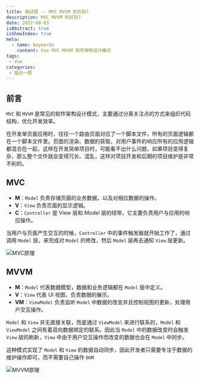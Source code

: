 ```yaml
---
title: 面试题 -- MVC MVVM 的区别?
description: MVC MVVM 的区别?
date: 2022-08-03
isAbstract: true
isShowIndex: true
meta:
  - name: keywords
    content: Vue MVC MVVM 软件架构设计模式
tags:
 - Vue 
categories:
 - 每日一题
---
```


## 前言

`MVC` 和 `MVVM` 是常见的软件架构设计模式，主要通过分离关注点的方式来组织代码结构，优化开发效率。
<!-- more -->
在开发单页面应用时，往往一个路由页面对应了一个脚本文件，所有的页面逻辑都在一个脚本文件里。页面的渲染、数据的获取，对用户事件的响应所有的应用逻辑都混合在一起，这样在开发简单项目时，可能看不出什么问题，如果项目变得复杂，那么整个文件就会变得冗长、混乱，这样对项目开发和后期的项目维护是非常不利的。

## MVC

- **M**：`Model` 负责存储页面的业务数据，以及对相应数据的操作。
- **V**：`View` 负责页面的显示逻辑。
- **C**：`Controller` 是 View 层和 Model 层的纽带，它主要负责用户与应用的响应操作。

当用户与页面产生交互的时候，`Controller` 中的事件触发器就开始工作了，通过调用 `Model` 层，来完成对 `Model` 的修改，然后 `Model` 层再去通知 `View` 层更新。

![MVC原理](https://cdn.rayshine.site/MVC和MVVM的区别/mvc.png)


## MVVM

- **M**：`Model` 代表数据模型，数据和业务逻辑都在 `Model` 层中定义。
- **V**：`View` 代表 UI 视图，负责数据的展示。
- **VM**：`ViewModel` 负责监听 `Model` 中数据的改变并且控制视图的更新，处理用户交互操作。

`Model` 和 `View` 并无直接关联，而是通过 `ViewModel` 来进行联系的，`Model` 和 `ViewModel` 之间有着双向数据绑定的联系。因此当 `Model` 中的数据改变时会触发 `View` 层的刷新，`View` 中由于用户交互操作而改变的数据也会在 `Model` 中同步。

这种模式实现了 `Model` 和 `View` 的数据自动同步，因此开发者只需要专注于数据的维护操作即可，而不需要自己操作 `DOM`

![MVVM原理](https://cdn.rayshine.site/MVC和MVVM的区别/mvvm.png)
